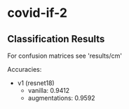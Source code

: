 # covid-if-2

## Classification Results

For confusion matrices see 'results/cm'

Accuracies:
- v1 (resnet18)
    - vanilla: 0.9412
    - augmentations: 0.9592
